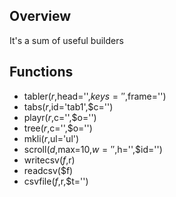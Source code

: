## Overview

It's a sum of useful builders

## Functions

- tabler($r,$head='',$keys='',$frame='')
- tabs($r,$id='tab1',$c='')
- playr($r,$c='',$o='')
- tree($r,$c='',$o='')
- mkli($r,$ul='ul')
- scroll($d,$max=10,$w='',$h='',$id='')
- writecsv($f,$r)
- readcsv($f)
- csvfile($f,$r,$t='')
